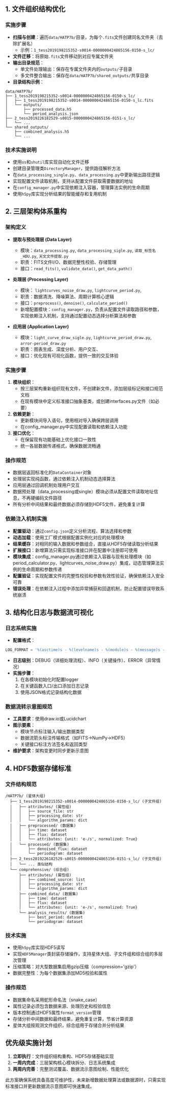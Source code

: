 ## 1. 文件组织结构优化

### 实施步骤
- **扫描与创建**：遍历`data/HATP7b/`目录，为每个`.fits`文件创建同名文件夹（去除扩展名）
  - 示例：`1_tess2019198215352-s0014-0000000424865156-0150-s_lc/`
- **文件迁移**：将原始`.fits`文件移动到对应专属文件夹
- **输出目录规范**：
  - 单文件处理输出：保存在专属文件夹内的`outputs/`子目录
  - 多文件整合输出：保存在`data/HATP7b/shared_outputs/`共享目录
- **目录结构示例**：
```
data/HATP7b/
├── 1_tess2019198215352-s0014-0000000424865156-0150-s_lc/
│   ├── 1_tess2019198215352-s0014-0000000424865156-0150-s_lc.fits
│   └── outputs/
│       ├── processed_data.h5
│       └── period_analysis.json
├── 2_tess2019226182529-s0015-0000000424865156-0151-s_lc/
│   └── ...
└── shared_outputs/
    ├── combined_analysis.h5
    └── ...
```

### 技术实施说明
- 使用`os`和`shutil`库实现自动化文件迁移
- 创建目录管理类`DirectoryManager`，提供路径解析方法
- 在`data_processing_single.py`、`data_processing.py`中更新输出路径逻辑
- 实现配置文件读取机制，支持从配置文件获取需要数据的地址
- 在`config_manager.py`中实现依赖注入容器，管理算法实例的生命周期
- 使用`h5py`库实现分析结果的智能缓存和复用机制

## 2. 三层架构体系重构

### 架构定义
- **提取与预处理层 (Data Layer)** 
  - 模块：`data_processing.py`, `data_processing_sigle.py`, `读取_标签名_HDU.py`, `天文文件提取.py`
  - 职责：FITS文件I/O、数据完整性校验、存储管理
  - 接口：`read_fits()`, `validate_data()`, `get_data_path()`

- **处理层 (Processing Layer)** 
  - 模块： `lightcurves_noise_draw.py`, `lightcurve_period.py`, 
  - 职责：数据清洗、降噪算法、周期计算核心逻辑
  - 接口：`preprocess()`, `denoise()`, `calculate_period()`
  - 新增配置模块：`config_manager.py`，负责从配置文件读取路径和参数，实现依赖注入机制，支持通过配置动态选择分析算法和参数

- **应用层 (Application Layer)** 
  - 模块：`light_curve_draw_sigle.py`, `lightcurve_period_draw.py`, `arror-period_draw.py`
  - 职责：图表生成、深度分析、用户交互、
  - 接口：优化现有可视化函数，提供一致的交互体验

### 实施步骤
1. **模块组织**：
   - 按三层架构重新组织现有文件，不创建新文件，添加层级标记和接口规范文档
   - 在现有模块中定义标准接口抽象基类，或创建interfaces.py文件（如必要）
2. **依赖更新**：
   - 更新模块间导入语句，使用相对导入确保跨层调用
   - 在config_manager.py中实现配置读取和依赖注入功能
3. **接口优化**：
   - 在保留现有功能基础上优化接口一致性
   - 统一各层数据传递格式，确保数据流畅通

### 操作规范
- 数据层返回标准化的`DataContainer`对象
- 处理层实现纯函数，通过依赖注入机制动态选择算法
- 应用层通过回调机制处理用户交互
- 数据预处理（data_processing或single）模块必须从配置文件读取地址信息，不再硬编码文件路径
- 所有分析中间结果和最终数据必须存储到HDF5文件，避免重复计算

### 依赖注入机制实施
- **配置驱动**：通过`config.json`定义分析流程、算法选择和参数
- **动态加载**：使用工厂模式根据配置实例化对应的处理模块
- **结果缓存**：对相同的输入数据和参数组合，直接从HDF5存储读取分析结果
- **扩展接口**：新增算法只需实现标准接口并在配置中注册即可使用
- **模块集成**：config_manager.py通过依赖注入容器与现有处理模块（如period_calculator.py、lightcurves_noise_draw.py）集成，动态管理算法实例的生命周期和参数传递
- **配置验证**：实现配置文件的完整性校验和参数有效性验证，确保依赖注入安全可靠
- **错误处理**：在依赖注入过程中添加异常捕获和回退机制，防止配置错误导致系统崩溃

## 3. 结构化日志与数据流可视化

### 日志系统实施
- **配置格式**：
```python
LOG_FORMAT = '%(asctime)s - %(levelname)s - %(module)s - %(message)s - params: %(params)s'
```
- **日志级别**：DEBUG（详细处理流程）、INFO（关键操作）、ERROR（异常情况）
- **实施步骤**：
  1. 在各模块初始化时配置logger
  2. 在关键函数入口/出口添加日志记录
  3. 使用JSON格式记录结构化数据

### 数据流转示意图规范
- **工具要求**：使用draw.io或Lucidchart
- **图示要素**：
  - 模块节点标注输入/输出数据类型
  - 数据流箭头标注传输格式（如FITS→NumPy→HDF5）
  - 关键接口标注方法签名和返回类型
- **维护要求**：架构变更时同步更新示意图

## 4. HDF5数据存储标准

### 文件结构规范
```
/HATP7b/ (星体大组)
  ├── 1_tess2019198215352-s0014-0000000424865156-0150-s_lc/ (子文件组)
  │   ├── attributes/ (属性组)
  │   │   ├── source_file: str
  │   │   ├── processing_date: str
  │   │   └── algorithm_params: dict
  │   ├── preprocessed/ (数据集)
  │   │   ├── time: dataset
  │   │   ├── flux: dataset
  │   │   └── attributes: {unit: 'e-/s', normalized: True}
  │   └── processed/ (数据集)
  │       ├── denoised_flux: dataset
  │       └── periodogram: dataset
  ├── 2_tess2019226182529-s0015-0000000424865156-0151-s_lc/ (子文件组)
  │   └── ... 类似结构
  └── comprehensive/ (综合组)
      ├── attributes/ (属性组)
      │   ├── combined_source: list
      │   ├── processing_date: str
      │   └── algorithm_params: dict
      ├── combined_data/ (数据集)
      │   ├── time: dataset
      │   ├── flux: dataset
      │   └── attributes: {unit: 'e-/s', normalized: True}
      └── analysis_results/ (数据集)
          ├── best_period: dataset
          └── periodogram: dataset
```


### 技术实施
- 使用`h5py`库实现HDF5读写
- 实现`HDF5Manager`类封装存储操作，支持星体大组、子文件组和综合组的多层次管理
- 压缩策略：对大型数据集启用gzip压缩（compression='gzip'）
- 数据完整性：为每个数据集添加MD5校验和属性

### 操作规范
- 数据集命名采用蛇形命名法（snake_case）
- 属性记录必须包含数据来源、处理历史和校验信息
- 版本控制通过HDF5属性`format_version`管理
- 存储分析中间数据和最终结果，避免重复计算，节省计算资源
- 星体大组按观测文件组织，综合组用于存储合并分析结果

## 优先级实施计划
1. **立即执行**：文件组织结构重构、HDF5存储基础实现
2. **一周内完成**：三层架构核心模块拆分、日志系统集成
3. **两周内完善**：完整测试覆盖、数据流示意图绘制、性能优化

此方案确保系统具备高度可维护性，未来新增数据处理算法或数据源时，只需实现标准接口并更新数据流示意图即可快速集成。
        